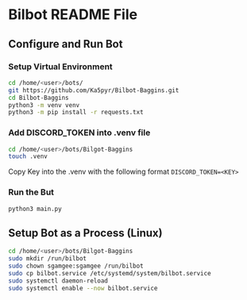 # Bilbot README File

## Configure and Run Bot
### Setup Virtual Environment
```bash
cd /home/<user>/bots/
git https://github.com/Ka5pyr/Bilbot-Baggins.git
cd Bilbot-Baggins
python3 -m venv venv
python3 -m pip install -r requests.txt
```

### Add DISCORD_TOKEN into .venv file
```bash
cd /home/<user>/bots/Bilgot-Baggins
touch .venv
```
Copy Key into the .venv with the following format
```DISCORD_TOKEN=<KEY>```

### Run the But
```python3 main.py```

## Setup Bot as a Process (Linux)
```bash
cd /home/<user>/bots/Bilgot-Baggins
sudo mkdir /run/bilbot
sudo chown sgamgee:sgamgee /run/bilbot
sudo cp bilbot.service /etc/systemd/system/bilbot.service
sudo systemctl daemon-reload
sudo systemctl enable --now bilbot.service
```
